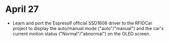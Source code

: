 # April 27

- Learn and port the EspressIf official SSD1608 driver to the RFIDCar project to display the auto/manual mode ("auto"/"manual") and the car's current motion status ("Normal"/"abnormal") on the OLED screen.
